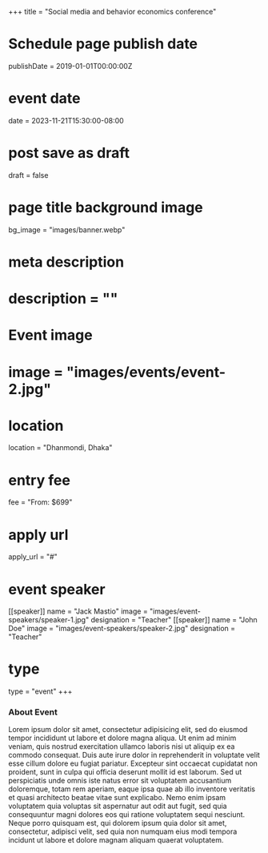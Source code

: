 +++
title = "Social media and behavior economics conference"
# Schedule page publish date
publishDate = 2019-01-01T00:00:00Z
# event date
date = 2023-11-21T15:30:00-08:00
# post save as draft
draft = false
# page title background image
bg_image = "images/banner.webp"
# meta description
# description  = ""
# Event image
# image = "images/events/event-2.jpg"
# location
location = "Dhanmondi, Dhaka"
# entry fee
fee = "From: $699"
# apply url
apply_url  = "#"
# event speaker
[[speaker]]
name  = "Jack Mastio"
image  = "images/event-speakers/speaker-1.jpg"
designation  = "Teacher"
[[speaker]]
name  = "John Doe"
image  = "images/event-speakers/speaker-2.jpg"
designation  = "Teacher"
# type
type = "event"
+++

### About Event

Lorem ipsum dolor sit amet, consectetur adipisicing elit, sed do eiusmod tempor incididunt ut labore et dolore magna aliqua. Ut enim ad minim veniam, quis nostrud exercitation ullamco laboris nisi ut aliquip ex ea commodo consequat. Duis aute irure dolor in reprehenderit in voluptate velit esse cillum dolore eu fugiat  pariatur. Excepteur sint occaecat cupidatat non proident, sunt in culpa qui officia deserunt mollit id est laborum. Sed ut perspiciatis unde omnis iste natus error sit voluptatem accusantium doloremque, totam rem aperiam, eaque ipsa quae ab illo inventore veritatis et quasi architecto beatae vitae sunt explicabo. Nemo enim ipsam voluptatem quia voluptas sit aspernatur aut odit aut fugit, sed quia consequuntur magni dolores eos qui ratione voluptatem sequi nesciunt. Neque porro quisquam est, qui dolorem ipsum quia dolor sit amet, consectetur, adipisci velit, sed quia non numquam eius modi tempora incidunt ut labore et dolore magnam aliquam quaerat voluptatem.